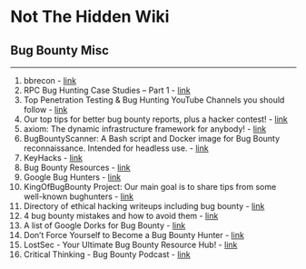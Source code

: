 # Not The Hidden Wiki

## Bug Bounty Misc
-----

1. bbrecon - [link](https://github.com/serain/bbrecon)
2. RPC Bug Hunting Case Studies – Part 1 - [link](https://www.fortinet.com/blog/threat-research/the-case-studies-of-microsoft-windows-remote-procedure-call-serv)
3. Top Penetration Testing & Bug Hunting YouTube Channels you should follow - [link](https://www.linkedin.com/posts/omarsalama_pentesting-bugbounty-vulnerabilities-activity-6734397230221938688-c2Jq)
4. Our top tips for better bug bounty reports, plus a hacker contest! - [link](https://about.gitlab.com/blog/2020/09/28/top-tips-for-better-bug-bounty-reports-and-a-hacker-contest/#celebrating-great-reports-and-great-reporters)
5. axiom: The dynamic infrastructure framework for anybody! - [link](https://github.com/pry0cc/axiom)
6. BugBountyScanner: A Bash script and Docker image for Bug Bounty reconnaissance. Intended for headless use. - [link](https://github.com/chvancooten/BugBountyScanner)
7. KeyHacks - [link](https://github.com/streaak/keyhacks)
8.  Bug Bounty Resources - [link](https://reconshell.com/bug-bounty-resources/)
9.  Google Bug Hunters - [link](https://bughunters.google.com/)
10. KingOfBugBounty Project: Our main goal is to share tips from some well-known bughunters - [link](https://github.com/KingOfBugbounty/KingOfBugBountyTips)
11. Directory of ethical hacking writeups including bug bounty - [link](https://pentester.land/writeups/)
12. 4 bug bounty mistakes and how to avoid them - [link](https://blog.intigriti.com/2024/04/17/4-bug-bounty-mistakes-and-how-to-avoid-them/)
13. A list of Google Dorks for Bug Bounty - [link](https://github.com/TakSec/google-dorks-bug-bounty)
14. Don’t Force Yourself to Become a Bug Bounty Hunter - [link](https://samcurry.net/dont-force-yourself-to-become-a-bug-bounty-hunter/)
15. LostSec - Your Ultimate Bug Bounty Resource Hub! - [link](https://lostsec.xyz/)
16. Critical Thinking - Bug Bounty Podcast - [link](https://www.youtube.com/@criticalthinkingpodcast)
